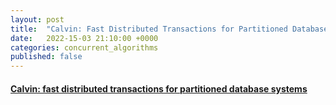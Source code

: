 ```yaml
---
layout: post
title:  "Calvin: Fast Distributed Transactions for Partitioned Database Systems"
date:   2022-15-03 21:10:00 +0000
categories: concurrent_algorithms
published: false
---
```




#### [Calvin: fast distributed transactions for partitioned database systems](https://dl.acm.org/doi/10.1145/2213836.2213838)
